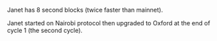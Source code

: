Janet has 8 second blocks (twice faster than mainnet).

Janet started on Nairobi protocol then upgraded to Oxford at the end of cycle 1 (the second cycle).
